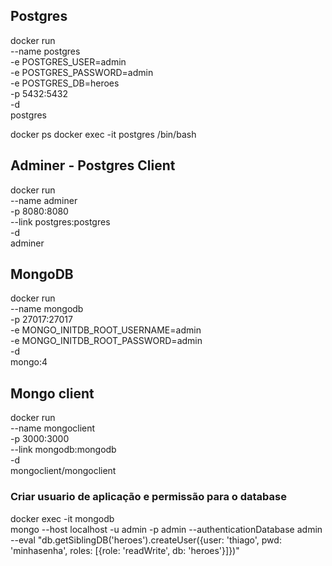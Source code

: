 

## Postgres

docker run \
    --name postgres \
    -e POSTGRES_USER=admin \
    -e POSTGRES_PASSWORD=admin \
    -e POSTGRES_DB=heroes \
    -p 5432:5432 \
    -d \
    postgres

docker ps
docker exec -it postgres /bin/bash

## Adminer - Postgres Client

docker run \
    --name adminer \
    -p 8080:8080 \
    --link postgres:postgres \
    -d \
    adminer

## MongoDB

docker run \
    --name mongodb \
    -p 27017:27017 \
    -e MONGO_INITDB_ROOT_USERNAME=admin \
    -e MONGO_INITDB_ROOT_PASSWORD=admin \
    -d \
    mongo:4

## Mongo client

docker run \
    --name mongoclient \
    -p 3000:3000 \
    --link mongodb:mongodb \
    -d \
    mongoclient/mongoclient

### Criar usuario de aplicação e permissão para o database

docker exec -it mongodb \
    mongo --host localhost -u admin -p admin --authenticationDatabase admin \
    --eval "db.getSiblingDB('heroes').createUser({user: 'thiago', pwd: 'minhasenha', roles: [{role: 'readWrite', db: 'heroes'}]})"
